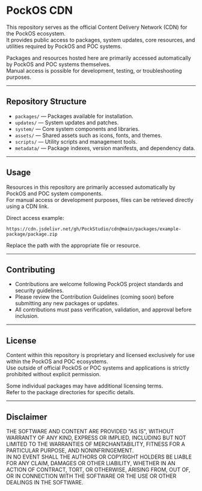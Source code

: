 # PockOS CDN

This repository serves as the official Content Delivery Network (CDN) for the PockOS ecosystem.  
It provides public access to packages, system updates, core resources, and utilities required by PockOS and POC systems.

Packages and resources hosted here are primarily accessed automatically by PockOS and POC systems themselves.  
Manual access is possible for development, testing, or troubleshooting purposes.

---

## Repository Structure

- `packages/` — Packages available for installation.
- `updates/` — System updates and patches.
- `system/` — Core system components and libraries.
- `assets/` — Shared assets such as icons, fonts, and themes.
- `scripts/` — Utility scripts and management tools.
- `metadata/` — Package indexes, version manifests, and dependency data.

---

## Usage

Resources in this repository are primarily accessed automatically by PockOS and POC system components.  
For manual access or development purposes, files can be retrieved directly using a CDN link.

Direct access example:

```
https://cdn.jsdelivr.net/gh/PockStudio/cdn@main/packages/example-package/package.zip
```

Replace the path with the appropriate file or resource.

---

## Contributing

- Contributions are welcome following PockOS project standards and security guidelines.
- Please review the Contribution Guidelines (coming soon) before submitting any new packages or updates.
- All contributions must pass verification, validation, and approval before inclusion.

---

## License

Content within this repository is proprietary and licensed exclusively for use within the PockOS and POC ecosystems.  
Use outside of official PockOS or POC systems and applications is strictly prohibited without explicit permission.

Some individual packages may have additional licensing terms.  
Refer to the package directories for specific details.

---

## Disclaimer

THE SOFTWARE AND CONTENT ARE PROVIDED "AS IS", WITHOUT WARRANTY OF ANY KIND, EXPRESS OR IMPLIED, INCLUDING BUT NOT LIMITED TO THE WARRANTIES OF MERCHANTABILITY, FITNESS FOR A PARTICULAR PURPOSE, AND NONINFRINGEMENT.  
IN NO EVENT SHALL THE AUTHORS OR COPYRIGHT HOLDERS BE LIABLE FOR ANY CLAIM, DAMAGES OR OTHER LIABILITY, WHETHER IN AN ACTION OF CONTRACT, TORT, OR OTHERWISE, ARISING FROM, OUT OF, OR IN CONNECTION WITH THE SOFTWARE OR THE USE OR OTHER DEALINGS IN THE SOFTWARE.